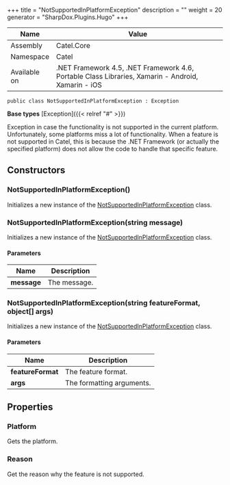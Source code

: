 

+++
title = "NotSupportedInPlatformException" 
description = ""
weight = 20
generator = "SharpDox.Plugins.Hugo"
+++

Name|Value
---|---
Assembly|Catel.Core
Namespace|Catel
Available on|.NET Framework 4.5, .NET Framework 4.6, Portable Class Libraries, Xamarin - Android, Xamarin - iOS

```
public class NotSupportedInPlatformException : Exception
```

**Base types**
[Exception]({{&lt; relref "#" &gt;}})

Exception in case the functionality is not supported in the current platform. Unfortunately, some platforms miss a lot of functionality. When a feature is not supported in Catel, this is because the .NET Framework (or actually the specified platform) does not allow the code to handle that specific feature.

## Constructors

### NotSupportedInPlatformException()

Initializes a new instance of the [NotSupportedInPlatformException](#) class.

### NotSupportedInPlatformException(string message)

Initializes a new instance of the [NotSupportedInPlatformException](#) class.

#### Parameters

Name|Description
---|---
**message**|The message.

### NotSupportedInPlatformException(string featureFormat, object[] args)

Initializes a new instance of the [NotSupportedInPlatformException](#) class.

#### Parameters

Name|Description
---|---
**featureFormat**|The feature format.
**args**|The formatting arguments.

## Properties

### Platform

Gets the platform.

### Reason

Get the reason why the feature is not supported.


